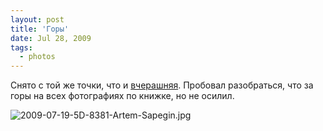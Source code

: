 ```yaml
---
layout: post
title: 'Горы'
date: Jul 28, 2009
tags:
  - photos
---
```


Снято с той же точки, что и [вчерашняя](http://birdwatcher.ru/blog/3665/ "Домбай"). Пробовал разобраться, что за горы на всех фотографиях по книжке, но не осилил.

![2009-07-19-5D-8381-Artem-Sapegin.jpg](photo://413)
